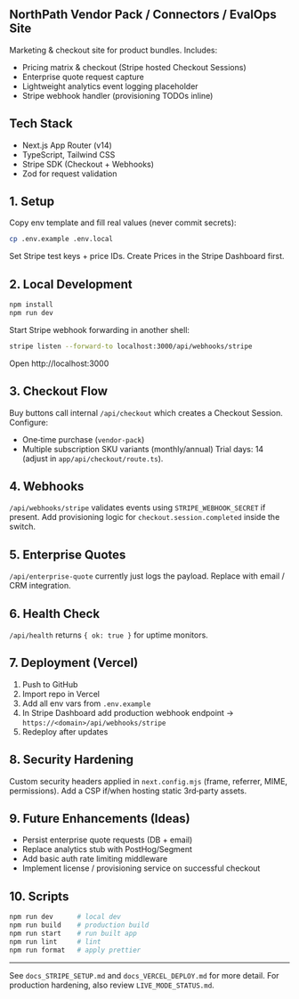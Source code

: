 ## NorthPath Vendor Pack / Connectors / EvalOps Site

Marketing & checkout site for product bundles. Includes:

- Pricing matrix & checkout (Stripe hosted Checkout Sessions)
- Enterprise quote request capture
- Lightweight analytics event logging placeholder
- Stripe webhook handler (provisioning TODOs inline)

## Tech Stack

- Next.js App Router (v14)
- TypeScript, Tailwind CSS
- Stripe SDK (Checkout + Webhooks)
- Zod for request validation

## 1. Setup

Copy env template and fill real values (never commit secrets):

```bash
cp .env.example .env.local
```

Set Stripe test keys + price IDs. Create Prices in the Stripe Dashboard first.

## 2. Local Development

```bash
npm install
npm run dev
```

Start Stripe webhook forwarding in another shell:

```bash
stripe listen --forward-to localhost:3000/api/webhooks/stripe
```

Open http://localhost:3000

## 3. Checkout Flow

Buy buttons call internal `/api/checkout` which creates a Checkout Session. Configure:

- One‑time purchase (`vendor-pack`)
- Multiple subscription SKU variants (monthly/annual)
  Trial days: 14 (adjust in `app/api/checkout/route.ts`).

## 4. Webhooks

`/api/webhooks/stripe` validates events using `STRIPE_WEBHOOK_SECRET` if present. Add provisioning logic for `checkout.session.completed` inside the switch.

## 5. Enterprise Quotes

`/api/enterprise-quote` currently just logs the payload. Replace with email / CRM integration.

## 6. Health Check

`/api/health` returns `{ ok: true }` for uptime monitors.

## 7. Deployment (Vercel)

1. Push to GitHub
2. Import repo in Vercel
3. Add all env vars from `.env.example`
4. In Stripe Dashboard add production webhook endpoint -> `https://<domain>/api/webhooks/stripe`
5. Redeploy after updates

## 8. Security Hardening

Custom security headers applied in `next.config.mjs` (frame, referrer, MIME, permissions). Add a CSP if/when hosting static 3rd‑party assets.

## 9. Future Enhancements (Ideas)

- Persist enterprise quote requests (DB + email)
- Replace analytics stub with PostHog/Segment
- Add basic auth rate limiting middleware
- Implement license / provisioning service on successful checkout

## 10. Scripts

```bash
npm run dev      # local dev
npm run build    # production build
npm run start    # run built app
npm run lint     # lint
npm run format   # apply prettier
```

---

See `docs_STRIPE_SETUP.md` and `docs_VERCEL_DEPLOY.md` for more detail. For production hardening, also review `LIVE_MODE_STATUS.md`.
